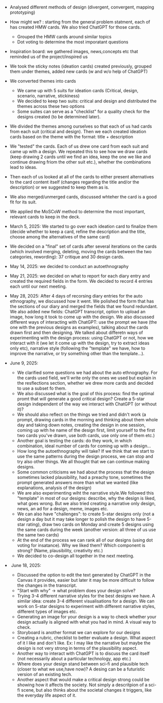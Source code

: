 



* Analysed different methods of design (divergent, convergent, mapping prototyping)
* How might we? : starting from the general problem statment, each of has created HMW cards. We also tried ChatGPT for those cards.

  * Grouped the HMW cards around similar topics
  * Dot voting to determine the most imporatant questions
* Inspiration board: we gathered images, news,concepts etc that reminded us of the project/inspired us
* We took the sticky notes (ideation cards) created previously, grouped them under themes, added new cards (w and w/o help of ChatGPT)
* We converted themes into cards

  * We came up with 5 suits for ideation cards (Critical, design, scenario, narrative, stickiness)
  * We decided to keep two suits: critical and design and distributed the themes across these two options 
  * Some suites can serve as a "checklist" for a quality check for the designs created (to be determined later).
* We divided the themes among ourselves so that each of us had cards from each suit (critical and design). Then we each created ideation cards based on the theme with the format: title + description
* We "tested" the cards. Each of us drew one card from each suit and came up with a design. We repeated this to see how we draw cards (keep drawing 2 cards until we find an idea, keep the one we like and continue drawing friom the other suit etc.), whether the combinations lead to ideas.
* Then each of us looked at all of the cards to either present alternatives to the card content itself (changes regarding the title and/or the description) or we suggested to keep them as is.
* We also merged/unmerged cards, discussed whteher the card is a good fit for its suit.
* We applied the MoSCoW method to determine the most important, relevant cards to keep in the deck.
* March 5, 2025: We started to go over each ideation card to finalize them (decide whether to keep a card, refine the description and the title, choose among the alternatives of the same card)
* We decided on a "final" set of cards after several iterations on the cards (which involved merging, deleting, moving the cards between the two categories, rewording): 37 critique and 30 design cards.
* May 14, 2025: we decided to conduct an autoethnography  
* May 21, 2025: we decided on what to report for each diary entry and created the required fields in the form. We decided to record 4 entries each until our next meeting.
* May 28, 2025: After 4 days of recorsing diary entries for the auto ethnography, we discussed how it went. We polished the form that has the sections of our diary and merged the fields that we found redundant. We also added new fields: ChatGPT transcript, option to upload an image, how long it took to come up with the design. We also discussed different ways of interacting with ChatGPT: use the prompt we have (the one with the previous designs as examples), talking about the cards drawn first and then designing. We talked about differetn ways of experimenting with the design process: using ChatGPT or not, how we interact with it (we let it come up with the design, try to extract ideas only etc), narrative style (following the "template" we have, how to improve the narrative, or try something other than the template...).
* June 9, 2025:
  * We clarified some questions we had about the auto ethnography. For the cards used field, we'll write only the ones we used but explain in the resflections section, whether we drew more cards and decided to use a subset fo them. 
  * We also discussed what is the goal of this process: find the optimal promt that will generate a good critical design? Create a 5-star design independent of the way we interact with ChatGPT (or without it)? 
  * We should also reflect on the things we tried and didn't work (a prompt, drawing cards in the morning and thinking about them whole day and taking down notes, creating the design in one session, coming up with he name of the design first, limit yourself to the first two cards you've drawn, use both cards, use only one of them etc.) 
  * Another goal is testing the cards: do they work, in which combination, ideal number of cards for coming up with a design...
  * How long the autoethnography will take? If we think that we start to use the same patterns during the design process, we can stop and try also other things. We all thought that we can continue making designs.
  * Some common criticisms we had about the process that the design sometimes lacked plausibility, had a preachy tone, sometimes the prompt generated answers more than what we wanted (like explanations, analysis of the design)
  * We are also experimenting wiht the narrative style.We followed this "template" in most of our designs:  describe, why the design is liked, what goes wrong. But we also tried creating a narrative only design, news, an ad for a design, meme, images etc.
  * We can also have "challenges": to create 5-star designs only (not a design a day but it may take longer to polish the design to have 5-star rating), draw two cards on Monday and create 5 designs using the same cards during the week (another version: all three of us use the same two cards)
  * At the end of the process we can rank all of our designs (using dot voting for insatance). Why we liked them? Which component is strong? (Name, plausibility, creativity etc.)
  * We decided to co-design all together in the next meeting.
* ​	June 18, 2025:
  * Discussed the option to edit the text generated by ChatGPT in the Canvas it provides, easier but later it may be more difficult to follow the changes in the transcript.
  * "Start with why" -> what problem does your design solve?
  * Trying 3-4 different narrative styles for the best designs we have. A similar idea: create 3-4 different visualisations for a design. We can work on 5-star designs to experiment with different narrative styles, different types of images etc.
  * Generating an image for your design is a way to check whether your design actually is aligned with what you had in mind. A visual way to check.
  * Storyboard is another format we can explore for our designs
  * Creating a rubric, checklist to better evaluate a design. What aspect of it I like and don't like. Ex: I may like the narrative but maybe the design is not very strong in terms of the plausibility aspect.
  * Another way to interact with ChatGPT is to discuss the card itself (not necessarily about a particular technology, app etc.)
  * Where does your design stand between sci-fi and plausible tech (closer to what we use,have now)? A desing can be a futuristic version of an existing tech.
  * Another aspect that would make a critical design strong could be showing how it affects the society. Not simply a descritpion of a sci-fi scene, but also thinks about the societal changes it triggers, like the everyday life aspect of it. 



